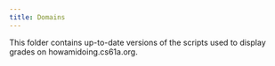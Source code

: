 ```yaml
---
title: Domains
---
```


This folder contains up-to-date versions of the scripts used to display grades on howamidoing.cs61a.org.

